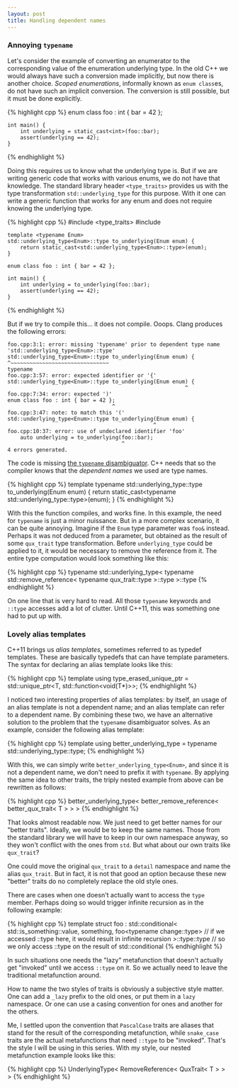 ```yaml
---
layout: post
title: Handling dependent names
---
```


### Annoying `typename`

Let's consider the example of converting an enumerator to the corresponding
value of the enumeration underlying type. In the old C++ we would always have
such a conversion made implicitly, but now there is another choice. *Scoped
enumerations*, informally known as `enum class`es, do not have such an implicit
conversion. The conversion is still possible, but it must be done explicitly.

{% highlight cpp %}
    enum class foo : int { bar = 42 };

    int main() {
        int underlying = static_cast<int>(foo::bar);
        assert(underlying == 42);
    }
{% endhighlight %}

Doing this requires us to know what the underlying type is. But if we are
writing generic code that works with various enums, we do not have that
knowledge. The standard library header `<type_traits>` provides us with the type
transformation `std::underlying_type` for this purpose. With it one can write a
generic function that works for any enum and does not require knowing the
underlying type.

{% highlight cpp %}
    #include <type_traits>
    #include <cassert>

    template <typename Enum>
    std::underlying_type<Enum>::type to_underlying(Enum enum) {
        return static_cast<std::underlying_type<Enum>::type>(enum);
    }

    enum class foo : int { bar = 42 };

    int main() {
        int underlying = to_underlying(foo::bar);
        assert(underlying == 42);
    }
{% endhighlight %}

But if we try to compile this... it does not compile. Ooops. Clang produces the
following errors:

    foo.cpp:3:1: error: missing 'typename' prior to dependent type name 'std::underlying_type<Enum>::type'
    std::underlying_type<Enum>::type to_underlying(Enum enum) {
    ^~~~~~~~~~~~~~~~~~~~~~~~~~~~~~~~
    typename 
    foo.cpp:3:57: error: expected identifier or '{'
    std::underlying_type<Enum>::type to_underlying(Enum enum) {
                                                            ^
    foo.cpp:7:34: error: expected ')'
    enum class foo : int { bar = 42 };
                                     ^
    foo.cpp:3:47: note: to match this '('
    std::underlying_type<Enum>::type to_underlying(Enum enum) {
                                                  ^
    foo.cpp:10:37: error: use of undeclared identifier 'foo'
        auto underlying = to_underlying(foo::bar);
                                        ^
    4 errors generated.

The code is missing [the `typename` disambiguator][typename]. C++ needs that so
the compiler knows that the *dependent names* we used are type names.

{% highlight cpp %}
    template <typename Enum>
    typename std::underlying_type<Enum>::type to_underlying(Enum enum) {
        return static_cast<typename std::underlying_type<Enum>::type>(enum);
    }
{% endhighlight %}

With this the function compiles, and works fine. In this example, the need for
`typename` is just a minor nuissance. But in a more complex scenario, it can be
quite annoying. Imagine if the `Enum` type parameter was `foo&` instead. Perhaps
it was not deduced from a parameter, but obtained as the result of some
`qux_trait` type transformation. Before `underlying_type` could be applied to
it, it would be necessary to remove the reference from it. The entire type
computation would look something like this:

{% highlight cpp %}
    typename std::underlying_type<
        typename std::remove_reference<
            typename qux_trait<T>::type
        >::type
    >::type
{% endhighlight %}

On one line that is very hard to read. All those `typename` keywords and
`::type` accesses add a lot of clutter. Until C++11, this was something one had
to put up with.

### Lovely alias templates

C++11 brings us *alias templates*, sometimes referred to as typedef templates.
These are basically typedefs that can have template parameters. The syntax for
declaring an alias template looks like this:

{% highlight cpp %}
    template <typename T>
    using type_erased_unique_ptr = std::unique_ptr<T, std::function<void(T*)>>;
{% endhighlight %}

I noticed two interesting properties of alias templates: by itself, an usage of
an alias template is not a dependent name; and an alias template can refer to a
dependent name. By combining these two, we have an alternative solution to the
problem that the `typename` disambiguator solves. As an example, consider the
following alias template:

{% highlight cpp %}
    template <typename T>
    using better_underlying_type = typename std::underlying_type<T>::type;
{% endhighlight %}

With this, we can simply write `better_underlying_type<Enum>`, and since it is
not a dependent name, we don't need to prefix it with `typename`. By applying
the same idea to other traits, the triply nested example from above can be
rewritten as follows:

{% highlight cpp %}
    better_underlying_type< better_remove_reference< better_qux_trait< T > > >
{% endhighlight %}

That looks almost readable now. We just need to get better names for our "better
traits". Ideally, we would be to keep the same names. Those from the standard
library we will have to keep in our own namespace anyway, so they won't conflict
with the ones from `std`. But what about our own traits like `qux_trait`?

One could move the original `qux_trait` to a `detail` namespace and name the
alias `qux_trait`. But in fact, it is not that good an option because these new
"better" traits do no completely replace the old style ones.

There are cases when one doesn't actually want to access the `type` member.
Perhaps doing so would trigger infinite recursion as in the following example:

{% highlight cpp %}
    template <typename T>
    struct foo : std::conditional<
        std::is_something<T>::value,
        something<T>,
        foo<typename change<T>::type>
        // if we accessed ::type here, it would result in infinite recursion
    >::type::type // so we only access ::type on the result of std::conditional
{% endhighlight %}

In such situations one needs the "lazy" metafunction that doesn't actually get
"invoked" until we access `::type` on it. So we actually need to leave the
traditional metafunction around.

How to name the two styles of traits is obviously a subjective style matter. One
can add a `_lazy` prefix to the old ones, or put them in a `lazy` namespace. Or
one can use a casing convention for ones and another for the others.

Me, I settled upon the convention that `PascalCase` traits are aliases that
stand for the result of the corresponding metafunction, while `snake_case`
traits are the actual metafunctions that need `::type` to be "invoked". That's
the style I will be using in this series. With my style, our nested metafunction
example looks like this:

{% highlight cpp %}
    UnderlyingType< RemoveReference< QuxTrait< T > > >
{% endhighlight %}

 [typename]: http://stackoverflow.com/a/613132/46642

